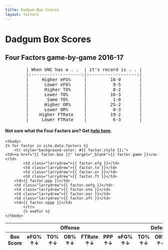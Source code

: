 ```yaml
---
title: Dadgum Box Scores
layout: factors
---
```



# Dadgum Box Scores 

## Four Factors game-by-game 2016-17

<pre style="text-align: center">
| When UNC has a . .  | it's record is . . |
|:-------------------:|:------------------:|
|     Higher eFG%     |         16-0       |
|      Lower eFG%     |          9-5       |
|      Higher TO%     |          8-2       |
|      Lower TO%      |         16-3       |
|       Same TO%      |          1-0       |
|      Higher OR%     |         25-2       |
|      Lower OR%      |          0-3       |
|    Higher FTRate    |         19-2       |
|     Lower FTRate    |          6-3       |
</pre>


#### Not sure what the Four Factors are? Get [help here](https://cbbstatshelp.com/four-factors/intro/).

<table id="example" class="display center" cellspacing="0" width="100%">
	<thead>
     <tr style="background-color:#fff">
     <th scope="col" colspan="1" class="larrydrew"></th>
     <th scope="col" colspan="5" class="larrydrew">Offense</th>
     <th scope="col" colspan="5" class="larrydrew">Defense</th>
    </tr>
         <tr> 
          <th data-sortable="false">Box Score</th>
           <th class="larrydrew">eFG% ↑↓</th>
           <th class="larrydrew">TO% ↑↓</th>
           <th class="larrydrew">OR% ↑↓</th>
           <th class="larrydrew">FTRate ↑↓</th>
           <th>PPP ↑↓</th>
           <th class="larrydrew">eFG% ↑↓</th>
           <th class="larrydrew">TO% ↑↓</th>
           <th class="larrydrew">OR% ↑↓</th>
           <th class="larrydrew">FTRate ↑↓</th>
           <th>PPP ↑↓</th>
         </tr>
     </thead>

    <tbody>
	{% for factor in site.data.factors %}
		<tr style="background-color: #{{ factor.style }};">
    <td><a href="{{ factor.box }}" target="_blank">{{ factor.game }}</a></td>
  			<td class="larrydrew">{{ factor.efg }}</td> 
  			<td class="larrydrew">{{ factor.to }}</td>
  			<td class="larrydrew">{{ factor.or }}</td>
  			<td class="larrydrew">{{ factor.ft }}</td>
        <td>{{ factor.ppp }}</td>
        <td class="larrydrew">{{ factor.oefg }}</td> 
        <td class="larrydrew">{{ factor.oto }}</td>
        <td class="larrydrew">{{ factor.oor }}</td>
        <td class="larrydrew">{{ factor.oft }}</td>
        <td>{{ factor.oppp }}</td>
  			</tr>
  			{% endfor %}
    </tbody>
</table>


